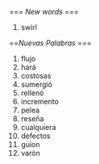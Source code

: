 === *New words* ===

1. swirl

==*Nuevas Palabras* ===

1. flujo
2. hará
3. costosas
4. sumergió
5. rellenó
6. incremento
7. pelea
8. reseña
9. cualquiera
10. defectos
11. guion
12. varón
